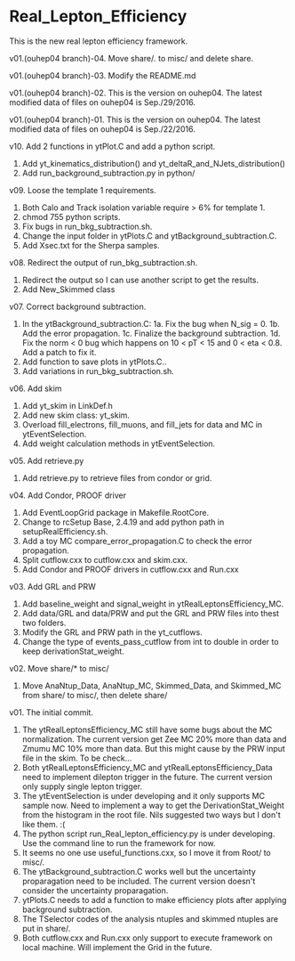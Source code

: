 # Real_Lepton_Efficiency
This is the new real lepton efficiency framework.

v01.(ouhep04 branch)-04. Move share/*.* to misc/ and delete share.


v01.(ouhep04 branch)-03. Modify the README.md


v01.(ouhep04 branch)-02. This is the version on ouhep04.
The latest modified data of files on ouhep04 is Sep./29/2016.


v01.(ouhep04 branch)-01. This is the version on ouhep04.
The latest modified data of files on ouhep04 is Sep./22/2016.


v10. Add 2 functions in ytPlot.C and add a python script.
1. Add yt_kinematics_distribution() and yt_deltaR_and_NJets_distribution()
2. Add run_background_subtraction.py in python/


v09. Loose the template 1 requirements.
1. Both Calo and Track isolation variable require > 6% for template 1.
2. chmod 755 python scripts.
3. Fix bugs in run_bkg_subtraction.sh.
4. Change the input folder in ytPlots.C and ytBackground_subtraction.C.
5. Add Xsec.txt for the Sherpa samples.


v08. Redirect the output of run_bkg_subtraction.sh.
1. Redirect the output so I can use another script to get the results.
2. Add New_Skimmed class


v07. Correct background subtraction.
1. In the ytBackground_subtraction.C:
1a. Fix the bug when N_sig = 0.
1b. Add the error propagation.
1c. Finalize the background subtraction.
1d. Fix the norm < 0 bug which happens on 10 < pT < 15 and 0 < eta < 0.8. Add a patch to fix it.
2. Add function to save plots in ytPlots.C..
3. Add variations in run_bkg_subtraction.sh.


v06. Add skim
1. Add yt_skim in LinkDef.h
2. Add new skim class: yt_skim.
3. Overload fill_electrons, fill_muons, and fill_jets for data and MC in ytEventSelection.
4. Add weight calculation methods in ytEventSelection.


v05. Add retrieve.py
1. Add retrieve.py to retrieve files from condor or grid.


v04. Add Condor, PROOF driver
1. Add EventLoopGrid package in Makefile.RootCore.
2. Change to rcSetup Base, 2.4.19 and add python path in setupRealEfficiency.sh.
3. Add a toy MC compare_error_propagation.C to check the error propagation.
4. Split cutflow.cxx to cutflow.cxx and skim.cxx.
5. Add Condor and PROOF drivers in cutflow.cxx and Run.cxx


v03. Add GRL and PRW
1. Add baseline_weight and signal_weight in ytRealLeptonsEfficiency_MC.
2. Add data/GRL and data/PRW and put the GRL and PRW files into thest two folders.
3. Modify the GRL and PRW path in the yt_cutflows.
4. Change the type of events_pass_cutflow from int to double in order to keep derivationStat_weight.


v02. Move share/* to misc/
1. Move AnaNtup_Data, AnaNtup_MC, Skimmed_Data, and Skimmed_MC from share/ to misc/, then delete share/


v01. The initial commit.
1. The ytRealLeptonsEfficiency_MC still have some bugs about the MC normalization.
   The current version get Zee MC 20% more than data and Zmumu MC 10% more than data.
   But this might cause by the PRW input file in the skim. To be check...
2. Both ytRealLeptonsEfficiency_MC and ytRealLeptonsEfficiency_Data need to implement dilepton trigger in the future.
   The current version only supply single lepton trigger.
3. The ytEventSelection is under developing and it only supports MC sample now.
   Need to implement a way to get the DerivationStat_Weight from the histogram in the root file.
   Nils suggested two ways but I don't like them. :(
4. The python script run_Real_lepton_efficiency.py is under developing.
   Use the command line to run the framework for now.
5. It seems no one use useful_functions.cxx, so I move it from Root/ to misc/.
6. The ytBackground_subtraction.C works well but the uncertainty proparagation need to be included.
   The current version doesn't consider the uncertainty proparagation.
7. ytPlots.C needs to add a function to make efficiency plots after applying background subtraction.
8. The TSelector codes of the analysis ntuples and skimmed ntuples are put in share/.
9. Both cutflow.cxx and Run.cxx only support to execute framework on local machine. Will implement the Grid in the future.
